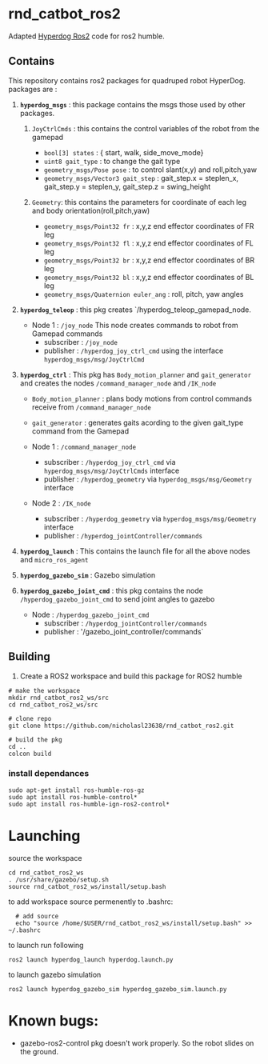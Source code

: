 # rnd_catbot_ros2
Adapted [Hyperdog Ros2](https://github.com/NDHANA94/hyperdog_ros2/tree/foxy) code for ros2 humble.

## Contains
This repository contains ros2 packages for quadruped robot HyperDog.
packages are :
  1. **`hyperdog_msgs`** : this package contains the msgs those used by other packages.
  
        1. `JoyCtrlCmds` : this contains the control variables of the robot from the gamepad
              - `bool[3] states` : { start, walk, side_move_mode} 
              - `uint8 gait_type` : to change the gait type
              - `geometry_msgs/Pose pose` : to control slant(x,y) and roll,pitch,yaw
              - `geometry_msgs/Vector3 gait_step` : gait_step.x = steplen_x, gait_step.y = steplen_y, gait_step.z = swing_height
              
        2. `Geometry`: this contains the parameters for coordinate of each leg and body orientation(roll,pitch,yaw)
              - `geometry_msgs/Point32 fr` : x,y,z end effector coordinates of FR leg
              - `geometry_msgs/Point32 fl` : x,y,z end effector coordinates of FL leg
              - `geometry_msgs/Point32 br` : x,y,z end effector coordinates of BR leg
              - `geometry_msgs/Point32 bl` : x,y,z end effector coordinates of BL leg
              - `geometry_msgs/Quaternion euler_ang` : roll, pitch, yaw angles
              
  2. **`hyperdog_teleop`** : this pkg creates `/hyperdog_teleop_gamepad_node. 
        - Node 1 : `/joy_node`
            This node creates commands to robot from Gamepad commands
            - subscriber : `/joy_node` 
            - publisher : `/hyperdog_joy_ctrl_cmd` using the interface `hyperdog_msgs/msg/JoyCtrlCmd`

  3. **`hyperdog_ctrl`** : This pkg has `Body_motion_planner` and `gait_generator` and creates the nodes `/command_manager_node` and `/IK_node`
        - `Body_motion_planner` : plans body motions from control commands receive from `/command_manager_node`
        - `gait_generator` : generates gaits acording to the given gait_type command from the Gamepad 
   
        - Node 1 : `/command_manager_node` 
            - subscriber : `/hyperdog_joy_ctrl_cmd` via `hyperdog_msgs/msg/JoyCtrlCmds` interface
            - publisher : `/hyperdog_geometry` via `hyperdog_msgs/msg/Geometry` interface

        - Node 2 : `/IK_node`
            - subscriber : `/hyperdog_geometry` via `hyperdog_msgs/msg/Geometry` interface
            - publisher  : `/hyperdog_jointController/commands`
  
  4. **`hyperdog_launch`** : This contains the launch file for all the above nodes and `micro_ros_agent`
  
  5. **`hyperdog_gazebo_sim`** : Gazebo simulation 
  
  6. **`hyperdog_gazebo_joint_cmd`** : this pkg contains the node `/hyperdog_gazebo_joint_cmd` to send joint angles to gazebo
        - Node : `/hyperdog_gazebo_joint_cmd`
            - subscriber : `/hyperdog_jointController/commands`
            - publisher : '/gazebo_joint_controller/commands`


## Building

 1. Create a ROS2 workspace and build this package for ROS2 humble
 ```
 # make the workspace
 mkdir rnd_catbot_ros2_ws/src 
 cd rnd_catbot_ros2_ws/src

 # clone repo
 git clone https://github.com/nicholasl23638/rnd_catbot_ros2.git
  
 # build the pkg
 cd .. 
 colcon build
 ```

### install dependances

```
sudo apt-get install ros-humble-ros-gz
sudo apt install ros-humble-control*
sudo apt install ros-humble-ign-ros2-control*

```
 
 # Launching
 source the workspace  
 ```
 cd rnd_catbot_ros2_ws
 . /usr/share/gazebo/setup.sh
 source rnd_catbot_ros2_ws/install/setup.bash
 ```
 to add workspace source permenently to .bashrc:
  ```
    # add source 
    echo "source /home/$USER/rnd_catbot_ros2_ws/install/setup.bash" >> ~/.bashrc
  ```
  
  to launch run following 
  ```
  ros2 launch hyperdog_launch hyperdog.launch.py
  ```
  
  to launch gazebo simulation
  ```
  ros2 launch hyperdog_gazebo_sim hyperdog_gazebo_sim.launch.py
  ```

# Known bugs:
- gazebo-ros2-control pkg doesn't work properly. So the robot slides on the ground.